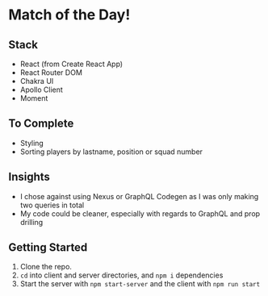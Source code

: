 # Match of the Day!

## Stack

- React (from Create React App)
- React Router DOM
- Chakra UI
- Apollo Client
- Moment

## To Complete

- Styling
- Sorting players by lastname, position or squad number

## Insights

- I chose against using Nexus or GraphQL Codegen as I was only making two queries in total
- My code could be cleaner, especially with regards to GraphQL and prop drilling

## Getting Started

1. Clone the repo.
2. `cd` into client and server directories, and `npm i` dependencies
3. Start the server with `npm start-server` and the client with `npm run start`
